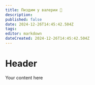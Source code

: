 ```yaml
---
title: Пиздим у валерии 🍻
description: 
published: false
date: 2024-12-26T14:45:42.504Z
tags: 
editor: markdown
dateCreated: 2024-12-26T14:45:42.504Z
---
```


# Header
Your content here